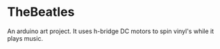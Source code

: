# TheBeatles
An arduino art project. It uses h-bridge DC motors to spin vinyl's while it plays music. 
